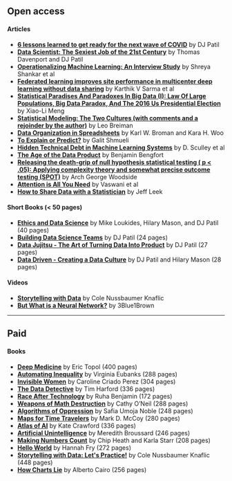 ## Open access

#### Articles

* **[6 lessons learned to get ready for the next wave of COVID](https://medium.com/@dpatil/6-lessons-learned-to-get-ready-for-the-next-wave-of-covid-ee595766d4cb)** by DJ Patil 
* **[Data Scientist: The Sexiest Job of the 21st Century](https://hbr.org/2012/10/data-scientist-the-sexiest-job-of-the-21st-century)** by Thomas Davenport and DJ Patil
* **[Operationalizing Machine Learning: An Interview Study](https://arxiv.org/abs/2209.09125)** by Shreya Shankar et al
* **[Federated learning improves site performance in multicenter deep learning without data sharing](https://www.ncbi.nlm.nih.gov/pmc/articles/PMC8200268/)** by Karthik V Sarma et al
* **[Statistical Paradises And Paradoxes In Big Data (I): Law Of Large Populations, Big Data Paradox, And The 2016 Us Presidential Election](https://statistics.fas.harvard.edu/files/statistics-2/files/statistical_paradises_and_paradoxes.pdf)** by Xiao-Li Meng
* **[Statistical Modeling: The Two Cultures (with comments and a rejoinder by the author)](https://projecteuclid.org/journals/statistical-science/volume-16/issue-3/Statistical-Modeling--The-Two-Cultures-with-comments-and-a/10.1214/ss/1009213726.full)** by Leo Breiman
* **[Data Organization in Spreadsheets](https://www.tandfonline.com/doi/full/10.1080/00031305.2017.1375989)** by Karl W. Broman and Kara H. Woo
* **[To Explain or Predict?](https://projecteuclid.org/journals/statistical-science/volume-25/issue-3/To-Explain-or-to-Predict/10.1214/10-STS330.full)** by Galit Shmueli
* **[Hidden Technical Debt in Machine Learning Systems](https://proceedings.neurips.cc/paper/2015/file/86df7dcfd896fcaf2674f757a2463eba-Paper.pdf)** by D. Sculley et al
* **[The Age of the Data Product](https://districtdatalabs.silvrback.com/the-age-of-the-data-product)** by Benjamin Bengfort
* **[Releasing the death-grip of null hypothesis statistical testing ( p < .05): Applying complexity theory and somewhat precise outcome testing (SPOT)](https://www.researchgate.net/publication/312395254_Releasing_the_death-grip_of_null_hypothesis_statistical_testing_p_05_Applying_complexity_theory_and_somewhat_precise_outcome_testing_SPOT)** by Arch George Woodside
* **[Attention is All You Need](https://arxiv.org/pdf/1706.03762.pdf)** by Vaswani et al
* **[How to Share Data with a Statistician](https://github.com/jtleek/datasharing)** by Jeff Leek

#### Short Books (< 50 pages)

* **[Ethics and Data Science](https://www.oreilly.com/library/view/ethics-and-data/9781492043898/)** by Mike Loukides, Hilary Mason, and DJ Patil (40 pages)
* **[Building Data Science Teams](https://www.oreilly.com/library/view/building-data-science/BLDNGDST0001/)** by DJ Patil (24 pages)
* **[Data Jujitsu - The Art of Turning Data Into Product](https://www.oreilly.com/library/view/data-jujitsu-the/9781449342692/)** by DJ Patil (27 pages)
* **[Data Driven - Creating a Data Culture](https://www.oreilly.com/library/view/data-driven/9781491925454/)** by DJ Patil and Hilary Mason (28 pages)

#### Videos

* **[Storytelling with Data](https://www.youtube.com/watch?v=8EMW7io4rSI)** by Cole Nussbaumer Knaflic
* **[But What is a Neural Network?](https://www.youtube.com/watch?v=aircAruvnKk)** by 3Blue1Brown

----------

## Paid
 
#### Books

* **[Deep Medicine](https://drerictopol.com/portfolio/deep-medicine/)** by Eric Topol (400 pages)
* **[Automating Inequality](https://virginia-eubanks.com/automating-inequality/)** by Virginia Eubanks (288 pages)
* **[Invisible Women](https://carolinecriadoperez.com/book/invisible-women/)** by Caroline Criado Perez (304 pages)
* **[The Data Detective](https://timharford.com/books/datadetective/)** by Tim Harford (336 pages)
* **[Race After Technology](https://www.ruhabenjamin.com/race-after-technology)** by Ruha Benjamin (172 pages)
* **[Weapons of Math Destruction](https://www.penguinrandomhouse.com/books/241363/weapons-of-math-destruction-by-cathy-oneil/)** by Cathy O’Neil (288 pages)
* **[Algorithms of Oppression](https://nyupress.org/9781479837243/algorithms-of-oppression/)** by Safia Umoja Noble (248 pages)
* **[Maps for Time Travelers](https://www.ucpress.edu/book/9780520389724/maps-for-time-travelers)** by Mark D. McCoy (280 pages)
* **[Atlas of AI](https://www.katecrawford.net/)** by Kate Crawford (336 pages)
* **[Artificial Unintelligence](https://mitpress.mit.edu/9780262537018/artificial-unintelligence/)** by Meredith Broussard (246 pages)
* **[Making Numbers Count](https://www.simonandschuster.com/books/Making-Numbers-Count/Chip-Heath/9781982165444)** by Chip Heath and Karla Starr (208 pages)
* **[Hello World](https://hannahfry.co.uk/book/hello-world/)** by Hannah Fry (272 pages)
* **[Storytelling with Data: Let's Practice!](https://www.storytellingwithdata.com/books)** by Cole Nussbaumer Knaflic (448 pages)
* **[How Charts Lie](https://albertocairo.com/)** by Alberto Cairo (256 pages)
